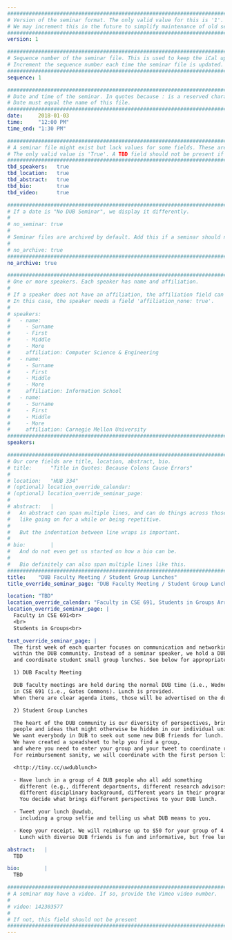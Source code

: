 ```yaml
---
################################################################################
# Version of the seminar format. The only valid value for this is '1'.
# We may increment this in the future to simplify maintenance of old seminars.
################################################################################
version: 1

################################################################################
# Sequence number of the seminar file. This is used to keep the iCal up to date.
# Increment the sequence number each time the seminar file is updated.
################################################################################
sequence: 1

################################################################################
# Date and time of the seminar. In quotes because : is a reserved character.
# Date must equal the name of this file.
################################################################################
date:     2018-01-03
time:     "12:00 PM"
time_end: "1:30 PM"

################################################################################
# A seminar file might exist but lack values for some fields. These are 'TBD'.
# The only valid value is 'True'. A TBD field should not be present if 'False'.
################################################################################
tbd_speakers:   true
tbd_location:   true
tbd_abstract:   true
tbd_bio:        true
tbd_video:      true

################################################################################
# If a date is "No DUB Seminar", we display it differently.
#
# no_seminar: true
#
# Seminar files are archived by default. Add this if a seminar should not be.
#
# no_archive: true
################################################################################
no_archive: true

################################################################################
# One or more speakers. Each speaker has name and affiliation.
#
# If a speaker does not have an affiliation, the affiliation field can be removed.
# In this case, the speaker needs a field 'affiliation_none: true'.
#
# speakers:
#   - name:
#     - Surname
#     - First
#     - Middle
#     - More
#     affiliation: Computer Science & Engineering
#   - name:
#     - Surname
#     - First
#     - Middle
#     - More
#     affiliation: Information School
#   - name:
#     - Surname
#     - First
#     - Middle
#     - More
#     affiliation: Carnegie Mellon University
################################################################################
speakers:

################################################################################
# Our core fields are title, location, abstract, bio.
# title:      "Title in Quotes: Because Colons Cause Errors"
#
# location:   "HUB 334"
# (optional) location_override_calendar:
# (optional) location_override_seminar_page:
#
# abstract:   |
#   An abstract can span multiple lines, and can do things across those lines,
#   like going on for a while or being repetitive.
#
#   But the indentation between line wraps is important.
#
# bio:        |
#   And do not even get us started on how a bio can be.
#
#   Bio definitely can also span multiple lines like this.
################################################################################
title:    "DUB Faculty Meeting / Student Group Lunches"
title_override_seminar_page: "DUB Faculty Meeting / Student Group Lunches"

location: "TBD"
location_override_calendar: "Faculty in CSE 691, Students in Groups Arranged on Website"
location_override_seminar_page: |
  Faculty in CSE 691<br>
  <br>
  Students in Groups<br>

text_override_seminar_page: |
  The first week of each quarter focuses on communication and networking
  within the DUB community. Instead of a seminar speaker, we hold a DUB faculty meeting
  and coordinate student small group lunches. See below for appropriate details.

  1) DUB Faculty Meeting

  DUB faculty meetings are held during the normal DUB time (i.e., Wednesday at 12:00)
  in CSE 691 (i.e., Gates Commons). Lunch is provided.
  When there are clear agenda items, those will be advertised on the dub-faculty mailing list.

  2) Student Group Lunches

  The heart of the DUB community is our diversity of perspectives, bringing together
  people and ideas that might otherwise be hidden in our individual units.
  We want everybody in DUB to seek out some new DUB friends for lunch.
  We have created a speadsheet to help you find a group,
  and where you need to enter your group and your tweet to coordinate reimbursement.
  For reimbursement sanity, we will coordinate with the first person listed in each group.

  <http://tiny.cc/uwdublunch>

  - Have lunch in a group of 4 DUB people who all add something
    different (e.g., different departments, different research advisors,
    different disciplinary background, different years in their program).
    You decide what brings different perspectives to your DUB lunch.

  - Tweet your lunch @uwdub,
    including a group selfie and telling us what DUB means to you.

  - Keep your receipt. We will reimburse up to $50 for your group of 4.
    Lunch with diverse DUB friends is fun and informative, but free lunch is better!

abstract:   |
  TBD

bio:        |
  TBD

################################################################################
# A seminar may have a video. If so, provide the Vimeo video number.
#
# video: 142303577
#
# If not, this field should not be present
################################################################################
---
```

